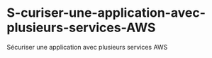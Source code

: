 # S-curiser-une-application-avec-plusieurs-services-AWS
Sécuriser une application  avec plusieurs services AWS
